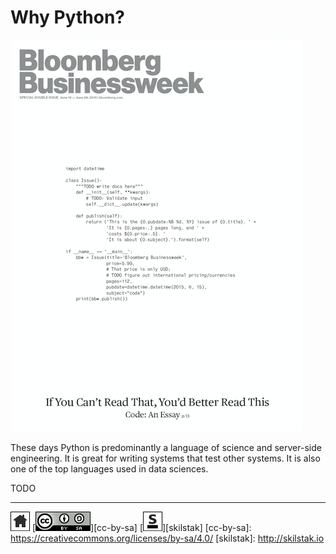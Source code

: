 # Why Python?

![bloomberg](assets/bloomberg.png)

These days Python is predominantly a language of science and
server-side engineering. It is great for writing systems that test
other systems. It is also one of the top languages used in data
sciences.

TODO
 
---
[![home](/assets/home-bw.png)](/README.md)
[![cc-by-sa](/assets/cc-by-sa.png)][cc-by-sa]
[![skilstak](/assets/skilstak-logo-bw.png)][skilstak]
[cc-by-sa]: https://creativecommons.org/licenses/by-sa/4.0/
[skilstak]: http://skilstak.io

